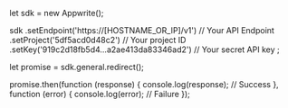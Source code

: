 let sdk = new Appwrite();

sdk
    .setEndpoint('https://[HOSTNAME_OR_IP]/v1') // Your API Endpoint
    .setProject('5df5acd0d48c2') // Your project ID
    .setKey('919c2d18fb5d4...a2ae413da83346ad2') // Your secret API key
;

let promise = sdk.general.redirect();

promise.then(function (response) {
    console.log(response); // Success
}, function (error) {
    console.log(error); // Failure
});